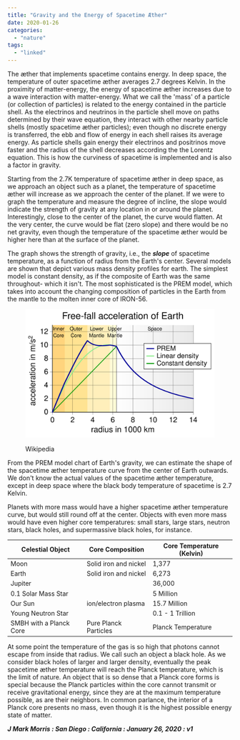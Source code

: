```yaml
---
title: "Gravity and the Energy of Spacetime Æther"
date: 2020-01-26
categories: 
  - "nature"
tags: 
  - "linked"
---
```


The æther that implements spacetime contains energy. In deep space, the temperature of outer spacetime æther averages 2.7 degrees Kelvin. In the proximity of matter-energy, the energy of spacetime æther increases due to a wave interaction with matter-energy. What we call the 'mass' of a particle (or collection of particles) is related to the energy contained in the particle shell. As the electrinos and neutrinos in the particle shell move on paths determined by their wave equation, they interact with other nearby particle shells (mostly spacetime æther particles); even though no discrete energy is transferred, the ebb and flow of energy in each shell raises its average energy. As particle shells gain energy their electrinos and positrinos move faster and the radius of the shell decreases according the the Lorentz equation. This is how the curviness of spacetime is implemented and is also a factor in gravity.

Starting from the 2.7K temperature of spacetime æther in deep space, as we approach an object such as a planet, the temperature of spacetime æther will increase as we approach the center of the planet. If we were to graph the temperature and measure the degree of incline, the slope would indicate the strength of gravity at any location in or around the planet. Interestingly, close to the center of the planet, the curve would flatten. At the very center, the curve would be flat (zero slope) and there would be no net gravity, even though the temperature of the spacetime æther would be higher here than at the surface of the planet.

The graph shows the strength of gravity, i.e., the **_slope_** of spacetime temperature, as a function of radius from the Earth's center. Several models are shown that depict various mass density profiles for earth. The simplest model is constant density, as if the composite of Earth was the same throughout- which it isn't. The most sophisticated is the PREM model, which takes into account the changing composition of particles in the Earth from the mantle to the molten inner core of IRON-56.

<figure>

![](images/2560px-EarthGravityPREM.svg.png)

<figcaption>

Wikipedia

</figcaption>

</figure>

From the PREM model chart of Earth's gravity, we can estimate the shape of the spacetime æther temperature curve from the center of Earth outwards. We don't know the actual values of the spacetime æther temperature, except in deep space where the black body temperature of spacetime is 2.7 Kelvin.

Planets with more mass would have a higher spacetime æther temperature curve, but would still round off at the center. Objects with even more mass would have even higher core temperatures: small stars, large stars, neutron stars, black holes, and supermassive black holes, for instance.

| Celestial Object | Core Composition | Core Temperature   (Kelvin) |
| --- | --- | --- |
| Moon | Solid iron and nickel | 1,377 |
| Earth | Solid iron and nickel | 6,273 |
| Jupiter |  | 36,000 |
| 0.1 Solar Mass Star |  | 5 Million |
| Our Sun | ion/electron plasma | 15.7 Million |
| Young Neutron Star |  | 0.1 - 1 Trillion |
| SMBH with a Planck Core | Pure Planck Particles | Planck Temperature |

At some point the temperature of the gas is so high that photons cannot escape from inside that radius. We call such an object a black hole. As we consider black holes of larger and larger density, eventually the peak spacetime æther temperature will reach the Planck temperature, which is the limit of nature. An object that is so dense that a Planck core forms is special because the Planck particles within the core cannot transmit or receive gravitational energy, since they are at the maximum temperature possible, as are their neighbors. In common parlance, the interior of a Planck core presents no mass, even though it is the highest possible energy state of matter.

_**J Mark Morris : San Diego : California : January 26, 2020 : v1**_
